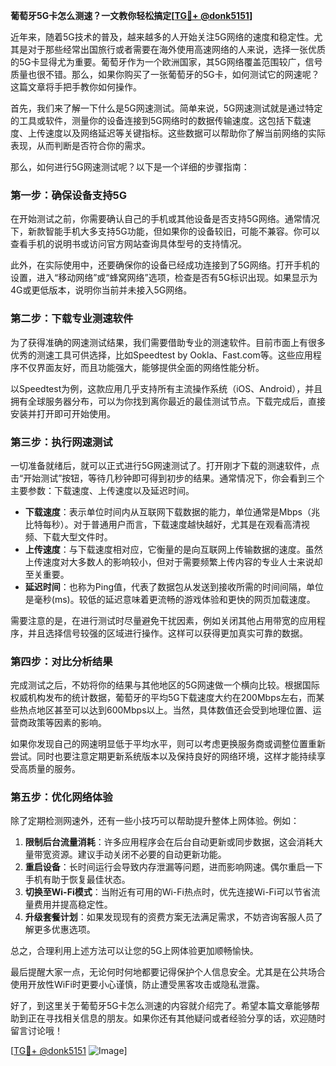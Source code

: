 **葡萄牙5G卡怎么测速？一文教你轻松搞定[[TG💪+ @donk5151](https://t.me/s/donk5151)]**

近年来，随着5G技术的普及，越来越多的人开始关注5G网络的速度和稳定性。尤其是对于那些经常出国旅行或者需要在海外使用高速网络的人来说，选择一张优质的5G卡显得尤为重要。葡萄牙作为一个欧洲国家，其5G网络覆盖范围较广，信号质量也很不错。那么，如果你购买了一张葡萄牙的5G卡，如何测试它的网速呢？这篇文章将手把手教你如何操作。

首先，我们来了解一下什么是5G网速测试。简单来说，5G网速测试就是通过特定的工具或软件，测量你的设备连接到5G网络时的数据传输速度。这包括下载速度、上传速度以及网络延迟等关键指标。这些数据可以帮助你了解当前网络的实际表现，从而判断是否符合你的需求。

那么，如何进行5G网速测试呢？以下是一个详细的步骤指南：

### **第一步：确保设备支持5G**
在开始测试之前，你需要确认自己的手机或其他设备是否支持5G网络。通常情况下，新款智能手机大多支持5G功能，但如果你的设备较旧，可能不兼容。你可以查看手机的说明书或访问官方网站查询具体型号的支持情况。

此外，在实际使用中，还要确保你的设备已经成功连接到了5G网络。打开手机的设置，进入“移动网络”或“蜂窝网络”选项，检查是否有5G标识出现。如果显示为4G或更低版本，说明你当前并未接入5G网络。

### **第二步：下载专业测速软件**
为了获得准确的网速测试结果，我们需要借助专业的测速软件。目前市面上有很多优秀的测速工具可供选择，比如Speedtest by Ookla、Fast.com等。这些应用程序不仅界面友好，而且功能强大，能够提供全面的网络性能分析。

以Speedtest为例，这款应用几乎支持所有主流操作系统（iOS、Android），并且拥有全球服务器分布，可以为你找到离你最近的最佳测试节点。下载完成后，直接安装并打开即可开始使用。

### **第三步：执行网速测试**
一切准备就绪后，就可以正式进行5G网速测试了。打开刚才下载的测速软件，点击“开始测试”按钮，等待几秒钟即可得到初步的结果。通常情况下，你会看到三个主要参数：下载速度、上传速度以及延迟时间。

- **下载速度**：表示单位时间内从互联网下载数据的能力，单位通常是Mbps（兆比特每秒）。对于普通用户而言，下载速度越快越好，尤其是在观看高清视频、下载大型文件时。
- **上传速度**：与下载速度相对应，它衡量的是向互联网上传输数据的速度。虽然上传速度对大多数人的影响较小，但对于需要频繁上传内容的专业人士来说却至关重要。
- **延迟时间**：也称为Ping值，代表了数据包从发送到接收所需的时间间隔，单位是毫秒(ms)。较低的延迟意味着更流畅的游戏体验和更快的网页加载速度。

需要注意的是，在进行测试时尽量避免干扰因素，例如关闭其他占用带宽的应用程序，并且选择信号较强的区域进行操作。这样可以获得更加真实可靠的数据。

### **第四步：对比分析结果**
完成测试之后，不妨将你的结果与其他地区的5G网速做一个横向比较。根据国际权威机构发布的统计数据，葡萄牙的平均5G下载速度大约在200Mbps左右，而某些热点地区甚至可以达到600Mbps以上。当然，具体数值还会受到地理位置、运营商政策等因素的影响。

如果你发现自己的网速明显低于平均水平，则可以考虑更换服务商或调整位置重新尝试。同时也要注意定期更新系统版本以及保持良好的网络环境，这样才能持续享受高质量的服务。

### **第五步：优化网络体验**
除了定期检测网速外，还有一些小技巧可以帮助提升整体上网体验。例如：

1. **限制后台流量消耗**：许多应用程序会在后台自动更新或同步数据，这会消耗大量带宽资源。建议手动关闭不必要的自动更新功能。
2. **重启设备**：长时间运行会导致内存泄漏等问题，进而影响网速。偶尔重启一下手机有助于恢复最佳状态。
3. **切换至Wi-Fi模式**：当附近有可用的Wi-Fi热点时，优先连接Wi-Fi可以节省流量费用并提高稳定性。
4. **升级套餐计划**：如果发现现有的资费方案无法满足需求，不妨咨询客服人员了解更多优惠选项。

总之，合理利用上述方法可以让您的5G上网体验更加顺畅愉快。

最后提醒大家一点，无论何时何地都要记得保护个人信息安全。尤其是在公共场合使用开放性WiFi时更要小心谨慎，防止遭受黑客攻击或隐私泄露。

好了，到这里关于葡萄牙5G卡怎么测速的内容就介绍完了。希望本篇文章能够帮助到正在寻找相关信息的朋友。如果你还有其他疑问或者经验分享的话，欢迎随时留言讨论哦！

[[TG💪+ @donk5151](https://t.me/s/donk5151) ![Image](https://i.postimg.cc/rwNCRYN7/Snipaste-2025-04-30-17-27-05.png)]